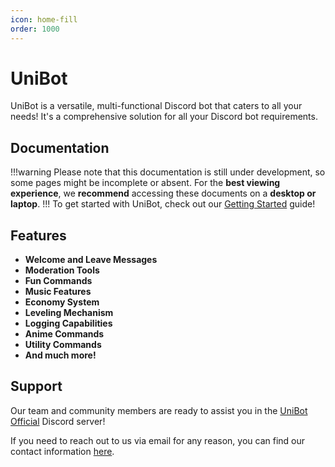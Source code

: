 ```yaml
---
icon: home-fill
order: 1000
---
```

# UniBot

UniBot is a versatile, multi-functional Discord bot that caters to all your needs! It's a comprehensive solution for all your Discord bot requirements.

## Documentation
!!!warning
Please note that this documentation is still under development, so some pages might be incomplete or absent. For the **best viewing experience**, we **recommend** accessing these documents on a **desktop or laptop**.
!!!
To get started with UniBot, check out our [Getting Started](/guides/getting-started) guide!

## Features

- **Welcome and Leave Messages**
- **Moderation Tools**
- **Fun Commands**
- **Music Features**
- **Economy System**
- **Leveling Mechanism**
- **Logging Capabilities**
- **Anime Commands**
- **Utility Commands**
- **And much more!**

## Support

Our team and community members are ready to assist you in the [UniBot Official](https://discord.gg/unibot) Discord server!

If you need to reach out to us via email for any reason, you can find our contact information [here](https://uni-bot.xyz/staff).